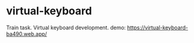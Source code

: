 # virtual-keyboard
Train task. Virtual keyboard development.
demo: https://virtual-keyboard-ba490.web.app/

